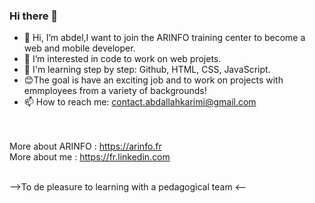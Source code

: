 ### Hi there 👋

- 🔭 Hi, I’m abdel,I want to join the ARINFO training center to become a web and mobile developer.
- 🌱 I’m interested in code to work on web projets.
- 👯 I'm learning step by step: Github, HTML, CSS, JavaScript.
- 😊The goal is have an exciting job and to work on projects with emmployees from a variety of backgrounds!
- 📫 How to reach me: contact.abdallahkarimi@gmail.com

<br><br>
More about ARINFO : https://arinfo.fr  
More about me : https://fr.linkedin.com
<br><br>

-->To de pleasure to learning with a pedagogical team <--

